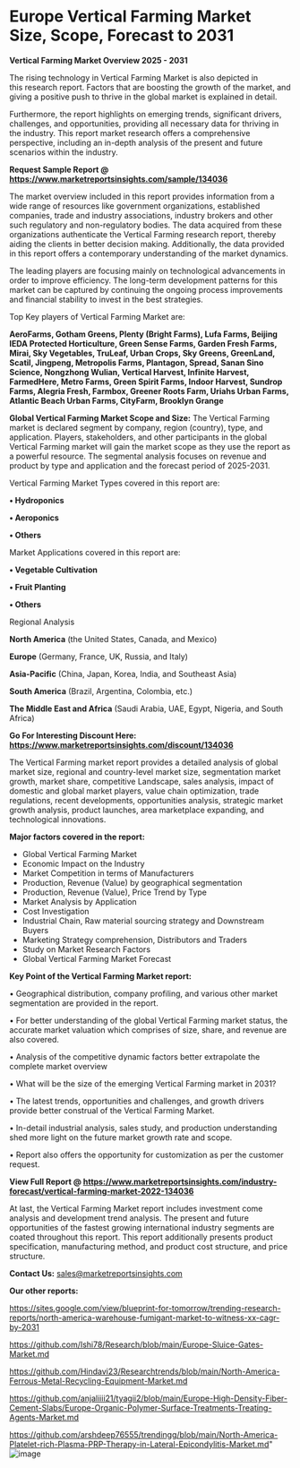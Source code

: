 # Europe Vertical Farming Market Size, Scope, Forecast to 2031

<Strong> Vertical Farming Market Overview 2025 - 2031</strong>

The rising technology in Vertical Farming Market is also depicted in this research report. Factors that are boosting the growth of the market, and giving a positive push to thrive in the global market is explained in detail.

Furthermore, the report highlights on emerging trends, significant drivers, challenges, and opportunities, providing all necessary data for thriving in the industry. This report market research offers a comprehensive perspective, including an in-depth analysis of the present and future scenarios within the industry.

<strong>Request Sample Report @ <a href=https://www.marketreportsinsights.com/sample/134036>https://www.marketreportsinsights.com/sample/134036</a></strong>

The market overview included in this report provides information from a wide range of resources like government organizations, established companies, trade and industry associations, industry brokers and other such regulatory and non-regulatory bodies. The data acquired from these organizations authenticate the Vertical Farming research report, thereby aiding the clients in better decision making. Additionally, the data provided in this report offers a contemporary understanding of the market dynamics.

The leading players are focusing mainly on technological advancements in order to improve efficiency. The long-term development patterns for this market can be captured by continuing the ongoing process improvements and financial stability to invest in the best strategies.

Top Key players of Vertical Farming Market are:

<strong>AeroFarms, Gotham Greens, Plenty (Bright Farms), Lufa Farms, Beijing IEDA Protected Horticulture, Green Sense Farms, Garden Fresh Farms, Mirai, Sky Vegetables, TruLeaf, Urban Crops, Sky Greens, GreenLand, Scatil, Jingpeng, Metropolis Farms, Plantagon, Spread, Sanan Sino Science, Nongzhong Wulian, Vertical Harvest, Infinite Harvest, FarmedHere, Metro Farms, Green Spirit Farms, Indoor Harvest, Sundrop Farms, Alegria Fresh, Farmbox, Greener Roots Farm, Uriahs Urban Farms, Atlantic Beach Urban Farms, CityFarm, Brooklyn Grange</strong>

<strong><b>Global Vertical Farming Market Scope and Size:</b></strong>
The Vertical Farming market is declared segment by company, region (country), type, and application. Players, stakeholders, and other participants in the global Vertical Farming market will gain the market scope as they use the report as a powerful resource. The segmental analysis focuses on revenue and product by type and application and the forecast period of 2025-2031.

Vertical Farming Market Types covered in this report are:

<strong>• Hydroponics

• Aeroponics

• Others</strong>

Market Applications covered in this report are:

<strong>• Vegetable Cultivation

• Fruit Planting

• Others</strong> 

Regional Analysis

<strong>North America</strong> (the United States, Canada, and Mexico)

<strong>Europe</strong> (Germany, France, UK, Russia, and Italy)

<strong>Asia-Pacific</strong> (China, Japan, Korea, India, and Southeast Asia)

<strong>South America</strong> (Brazil, Argentina, Colombia, etc.)

<strong>The Middle East and Africa</strong> (Saudi Arabia, UAE, Egypt, Nigeria, and South Africa)

<strong>Go For Interesting Discount Here: <a href=https://www.marketreportsinsights.com/discount/134036>https://www.marketreportsinsights.com/discount/134036</a></strong>

The Vertical Farming market report provides a detailed analysis of global market size, regional and country-level market size, segmentation market growth, market share, competitive Landscape, sales analysis, impact of domestic and global market players, value chain optimization, trade regulations, recent developments, opportunities analysis, strategic market growth analysis, product launches, area marketplace expanding, and technological innovations.

<strong><b>Major factors covered in the report:</b></strong>
<ul>
  <li>Global Vertical Farming Market </li>
  <li>Economic Impact on the Industry</li>
  <li>Market Competition in terms of Manufacturers</li>
  <li>Production, Revenue (Value) by geographical segmentation</li>
  <li>Production, Revenue (Value), Price Trend by Type</li>
  <li>Market Analysis by Application</li>
  <li>Cost Investigation</li>
  <li>Industrial Chain, Raw material sourcing strategy and Downstream Buyers</li>
  <li>Marketing Strategy comprehension, Distributors and Traders</li>
  <li>Study on Market Research Factors</li>
  <li>Global Vertical Farming Market Forecast</li>
</ul>

<strong><b>Key Point of the Vertical Farming Market report:</b></strong>

• Geographical distribution, company profiling, and various other market segmentation are provided in the report.

• For better understanding of the global Vertical Farming market status, the accurate market valuation which comprises of size, share, and revenue are also covered.

• Analysis of the competitive dynamic factors better extrapolate the complete market overview

• What will be the size of the emerging Vertical Farming market in 2031?

• The latest trends, opportunities and challenges, and growth drivers provide better construal of the Vertical Farming Market.

• In-detail industrial analysis, sales study, and production understanding shed more light on the future market growth rate and scope.

• Report also offers the opportunity for customization as per the customer request.

<strong><b>View Full Report @ <a href=https://www.marketreportsinsights.com/industry-forecast/vertical-farming-market-2022-134036>https://www.marketreportsinsights.com/industry-forecast/vertical-farming-market-2022-134036</a></b></strong>


At last, the Vertical Farming Market report includes investment come analysis and development trend analysis. The present and future opportunities of the fastest growing international industry segments are coated throughout this report. This report additionally presents product specification, manufacturing method, and product cost structure, and price structure.

<strong>Contact Us:</strong>
sales@marketreportsinsights.com

<strong>Our other reports:</strong>

<a href=https://sites.google.com/view/blueprint-for-tomorrow/trending-research-reports/north-america-warehouse-fumigant-market-to-witness-xx-cagr-by-2031>https://sites.google.com/view/blueprint-for-tomorrow/trending-research-reports/north-america-warehouse-fumigant-market-to-witness-xx-cagr-by-2031</a>

<a href=https://github.com/Ishi78/Research/blob/main/Europe-Sluice-Gates-Market.md>https://github.com/Ishi78/Research/blob/main/Europe-Sluice-Gates-Market.md</a>

<a href=https://github.com/Hindavi23/Researchtrends/blob/main/North-America-Ferrous-Metal-Recycling-Equipment-Market.md>https://github.com/Hindavi23/Researchtrends/blob/main/North-America-Ferrous-Metal-Recycling-Equipment-Market.md</a>

<a href=https://github.com/anjaliiii21/tyagii2/blob/main/Europe-High-Density-Fiber-Cement-Slabs/Europe-Organic-Polymer-Surface-Treatments-Treating-Agents-Market.md>https://github.com/anjaliiii21/tyagii2/blob/main/Europe-High-Density-Fiber-Cement-Slabs/Europe-Organic-Polymer-Surface-Treatments-Treating-Agents-Market.md</a>

<a href=https://github.com/arshdeep76555/trendingg/blob/main/North-America-Platelet-rich-Plasma-PRP-Therapy-in-Lateral-Epicondylitis-Market.md>https://github.com/arshdeep76555/trendingg/blob/main/North-America-Platelet-rich-Plasma-PRP-Therapy-in-Lateral-Epicondylitis-Market.md</a>"
![image](https://github.com/user-attachments/assets/751f9dd8-ff1f-4c6d-a91f-7ef03471b690)
